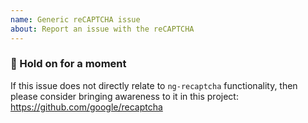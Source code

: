 ```yaml
---
name: Generic reCAPTCHA issue
about: Report an issue with the reCAPTCHA
---
```


### 🛑 Hold on for a moment

If this issue does not directly relate to `ng-recaptcha` functionality, then please consider bringing awareness to it in this project: https://github.com/google/recaptcha
